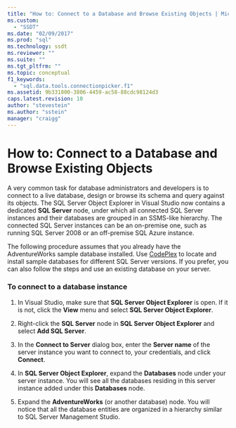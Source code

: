 ```yaml
---
title: "How to: Connect to a Database and Browse Existing Objects | Microsoft Docs"
ms.custom: 
  - "SSDT"
ms.date: "02/09/2017"
ms.prod: "sql"
ms.technology: ssdt
ms.reviewer: ""
ms.suite: ""
ms.tgt_pltfrm: ""
ms.topic: conceptual
f1_keywords: 
  - "sql.data.tools.connectionpicker.f1"
ms.assetid: 9b331800-3806-4459-ac58-88cdc98124d3
caps.latest.revision: 10
author: "stevestein"
ms.author: "sstein"
manager: "craigg"
---
```

# How to: Connect to a Database and Browse Existing Objects
A very common task for database administrators and developers is to connect to a live database, design or browse its schema and query against its objects. The SQL Server Object Explorer in Visual Studio now contains a dedicated **SQL Server** node, under which all connected SQL Server instances and their databases are grouped in an SSMS-like hierarchy. The connected SQL Server instances can be an on-premise one, such as running SQL Server 2008 or an off-premise SQL Azure instance.  
  
The following procedure assumes that you already have the AdventureWorks sample database installed. Use [CodePlex](http://msftdbprodsamples.codeplex.com/) to locate and install sample databases for different SQL Server versions. If you prefer, you can also follow the steps and use an existing database on your server.  
  
### To connect to a database instance  
  
1.  In Visual Studio, make sure that **SQL Server Object Explorer** is open. If it is not, click the **View** menu and select **SQL Server Object Explorer**.  
  
2.  Right-click the **SQL Server** node in **SQL Server Object Explorer** and select **Add SQL Server**.  
  
3.  In the **Connect to Server** dialog box, enter the **Server name** of the server instance you want to connect to, your credentials, and click **Connect**.  
  
4.  In **SQL Server Object Explorer**, expand the **Databases** node under your server instance. You will see all the databases residing in this server instance added under this **Databases** node.  
  
5.  Expand the **AdventureWorks** (or another database) node. You will notice that all the database entities are organized in a hierarchy similar to SQL Server Management Studio.  
  
